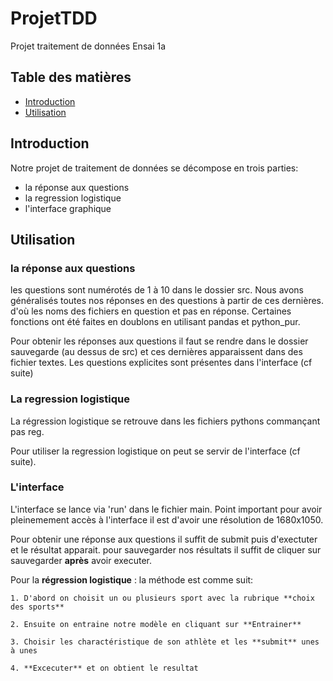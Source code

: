 # ProjetTDD

Projet traitement de données Ensai 1a

## Table des matières

- [Introduction](#introduction)
- [Utilisation](#utilisation)

## Introduction

Notre projet de traitement de données se décompose en trois parties:

- la réponse aux questions
- la regression logistique
- l'interface graphique

## Utilisation

### la réponse aux questions

les questions sont numérotés de 1 à 10 dans le dossier src. Nous avons généralisés
toutes nos réponses en des questions à partir de ces dernières. d'où les noms des
fichiers en question et pas en réponse.
Certaines fonctions ont été faites en doublons en utilisant pandas et python_pur.

Pour obtenir les réponses aux questions il faut se rendre dans le dossier sauvegarde
(au dessus de src) et ces dernières apparaissent dans des fichier textes.
Les questions explicites sont présentes dans l'interface (cf suite)

### La regression logistique

La régression logistique se retrouve dans les fichiers pythons commançant pas reg.

Pour utiliser la regression logistique on peut se servir de l'interface (cf suite).

### L'interface

L'interface se lance via 'run' dans le fichier main. 
Point important pour avoir pleinemement accès à l'interface il est d'avoir une 
résolution de 1680x1050.

Pour obtenir une réponse aux questions il suffit de submit puis d'exectuter et le
résultat apparait.
pour sauvegarder nos résultats il suffit de cliquer sur sauvegarder  **après**
avoir executer.

Pour la **régression logistique** : la méthode est comme suit:

    1. D'abord on choisit un ou plusieurs sport avec la rubrique **choix des sports**

    2. Ensuite on entraine notre modèle en cliquant sur **Entrainer**

    3. Choisir les charactéristique de son athlète et les **submit** unes à unes
    
    4. **Excecuter** et on obtient le resultat
